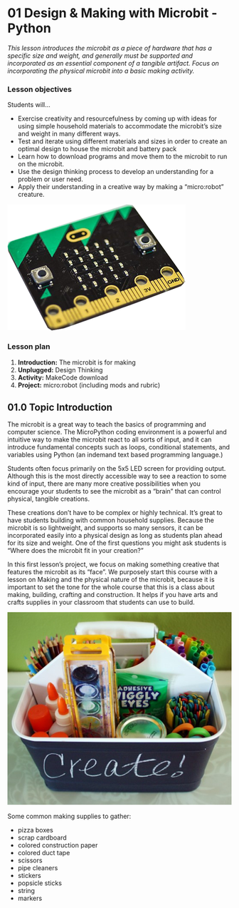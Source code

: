 
# 01 Design & Making with Microbit - Python
*This lesson introduces the microbit as a piece of hardware that has a specific size and weight, and generally must be supported and incorporated as an essential component of a tangible artifact. Focus on incorporating the physical microbit into a basic making activity.*

### Lesson objectives
Students will…
- Exercise creativity and resourcefulness by coming up with ideas for using simple household materials to accommodate the microbit’s size and weight in many different ways.
- Test and iterate using different materials and sizes in order to create an optimal design to house the microbit and battery pack
- Learn how to download programs and move them to the microbit to run on the microbit.
- Use the design thinking process to develop an understanding for a problem or user need.
- Apply their understanding in a creative way by making a “micro:robot” creature.

![alt text](01microbit-board.png "Microbit board")

### Lesson plan
1. **Introduction:** The microbit is for making
2. **Unplugged:** Design Thinking
3. **Activity:** MakeCode download
4. **Project:** micro:robot (including mods and rubric)

## 01.0 Topic Introduction
The microbit is a great way to teach the basics of programming and computer science. The MicroPython coding environment is a powerful and intuitive way to make the microbit react to all sorts of input, and it can introduce fundamental concepts such as loops, conditional statements, and variables using Python (an indemand text based programming language.)

Students often focus primarily on the 5x5 LED screen for providing output. Although this is the most directly accessible way to see a reaction to some kind of input, there are many more creative possibilities when you encourage your students to see the microbit as a “brain” that can control physical, tangible creations.

These creations don’t have to be complex or highly technical. It’s great to have students building with common household supplies. Because the microbit is so lightweight, and supports so many sensors, it can be incorporated easily into a physical design as long as students plan ahead for its size and weight. One of the first questions you might ask students is “Where does the microbit fit in your creation?”

In this first lesson’s project, we focus on making something creative that features the microbit as its “face”. We purposely start this course with a lesson on Making and the physical nature of the microbit, because it is important to set the tone for the whole course that this is a class about making, building, crafting and construction. It helps if you have arts and crafts supplies in your classroom that students can use to build.

![alt text](01maker-supplies.png "Maker supplies")

Some common making supplies to gather:
- pizza boxes
- scrap cardboard
- colored construction paper
- colored duct tape
- scissors
- pipe cleaners
- stickers
- popsicle sticks
- string
- markers



